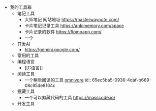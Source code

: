 - 我的工具箱
	- 笔记工具
		- 大师笔记 网站地址 https://masterwaynote.com/
		- 卡片笔记记录工具 https://ankimemory.com/space
		- 卡片记录的软件 https://flomoapp.com/
		- 一个
	- 开发AI
		- https://gemini.google.com/
	- 常用的工具
	- 编程语言
		- [[C语言]]
	- 阅读工具
		- 一个稍后阅读的工具 [omnivore](https://omnivore.app/home)
		  id:: 65ec5ba5-0936-4daf-b669-08c95de8164c
	- 搜藏工具
		- 一个可以剪藏代码的工具 https://masscode.io/
	- 开发工具